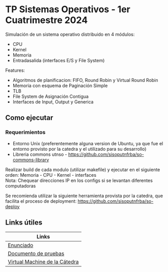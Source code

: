 # TP Sistemas Operativos - 1er Cuatrimestre 2024

Simulación de un sistema operativo distribuido en 4 módulos:
- CPU
- Kernel
- Memoria
- Entradasalida (interfaces E/S y File System)

Features:
- Algoritmos de planificacion: FIFO, Round Robin y Virtual Round Robin
- Memoria con esquema de Paginación Simple
- TLB
- File System de Asignación Contigua
- Interfaces de Input, Output y Generica

## Como ejecutar

### Requerimientos
- Entorno Unix (preferentemente alguna version de Ubuntu, ya que fue el entorno provisto por la catedra y el utilizado para su desarrollo)
- Libreria commons utnso - https://github.com/sisoputnfrba/so-commons-library

Realizar build de cada modulo (utilizar makefile) y ejecutar en el siguiente orden: Memoria - CPU - Kernel - interfaces </br>
Nota: Chequear direcciones IP en los configs si se levantan diferentes computadoras

Se recomienda utilizar la siguiente herramienta provista por la catedra, que facilita el proceso de deployment: https://github.com/sisoputnfrba/so-deploy

## Links útiles

| Links |
|-------------------|
| [Enunciado](https://docs.google.com/document/d/1-AqFTroovEMcA1BfC2rriB5jsLE6SUa4mbcAox1rPec/edit?usp=sharing) |
| [Documento de pruebas](https://docs.google.com/document/d/1XsBsJynoN5A9PTsTEaZsj0q3zsEtcnLgdAHOQ4f_4-g/edit)  |
| [Virtual Machine de la Cátedra](https://docs.utnso.com.ar/recursos/vms) |
